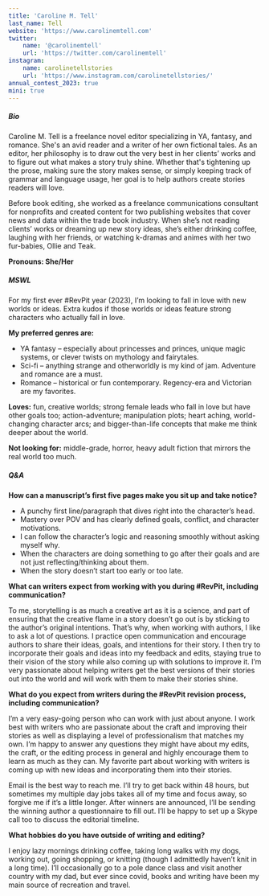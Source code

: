 ```yaml
---
title: 'Caroline M. Tell'
last_name: Tell
website: 'https://www.carolinemtell.com'
twitter:
    name: '@carolinemtell'
    url: 'https://twitter.com/carolinemtell'
instagram:
    name: carolinetellstories
    url: 'https://www.instagram.com/carolinetellstories/'
annual_contest_2023: true
mini: true
---
```


##### Bio

Caroline M. Tell is a freelance novel editor specializing in YA, fantasy, and romance. She's an avid reader and a writer of her own fictional tales. As an editor, her philosophy is to draw out the very best in her clients’ works and to figure out what makes a story truly shine. Whether that's tightening up the prose, making sure the story makes sense, or simply keeping track of grammar and language usage, her goal is to help authors create stories readers will love.

Before book editing, she worked as a freelance communications consultant for nonprofits and created content for two publishing websites that cover news and data within the trade book industry. When she’s not reading clients’ works or dreaming up new story ideas, she’s either drinking coffee, laughing with her friends, or watching k-dramas and animes with her two fur-babies, Ollie and Teak.

**Pronouns: She/Her**

##### MSWL

For my first ever #RevPit year (2023), I’m looking to fall in love with new worlds or ideas. Extra kudos if those worlds or ideas feature strong characters who actually fall in love.

**My preferred genres are:**

* YA fantasy – especially about princesses and princes, unique magic systems, or clever twists on mythology and fairytales.
* Sci-fi – anything strange and otherworldly is my kind of jam. Adventure and romance are a must.
* Romance – historical or fun contemporary. Regency-era and Victorian are my favorites.

**Loves:** fun, creative worlds; strong female leads who fall in love but have other goals too; action-adventure; manipulation plots; heart aching, world-changing character arcs; and bigger-than-life concepts that make me think deeper about the world.

**Not looking for:** middle-grade, horror, heavy adult fiction that mirrors the real world too much.

##### Q&A

**How can a manuscript’s first five pages make you sit up and take notice?** 

* A punchy first line/paragraph that dives right into the character’s head.
* Mastery over POV and has clearly defined goals, conflict, and character motivations.
* I can follow the character’s logic and reasoning smoothly without asking myself why.
* When the characters are doing something to go after their goals and are not just reflecting/thinking about them.
* When the story doesn’t start too early or too late.

**What can writers expect from working with you during #RevPit, including communication?**

To me, storytelling is as much a creative art as it is a science, and part of ensuring that the creative flame in a story doesn’t go out is by sticking to the author’s original intentions. That’s why, when working with authors, I like to ask a lot of questions. I practice open communication and encourage authors to share their ideas, goals, and intentions for their story. I then try to incorporate their goals and ideas into my feedback and edits, staying true to their vision of the story while also coming up with solutions to improve it. I’m very passionate about helping writers get the best versions of their stories out into the world and will work with them to make their stories shine.

**What do you expect from writers during the #RevPit revision process, including communication?**

I’m a very easy-going person who can work with just about anyone. I work best with writers who are passionate about the craft and improving their stories as well as displaying a level of professionalism that matches my own. I’m happy to answer any questions they might have about my edits, the craft, or the editing process in general and highly encourage them to learn as much as they can. My favorite part about working with writers is coming up with new ideas and incorporating them into their stories.

Email is the best way to reach me. I’ll try to get back within 48 hours, but sometimes my multiple day jobs takes all of my time and focus away, so forgive me if it’s a little longer. After winners are announced, I’ll be sending the winning author a questionnaire to fill out. I’ll be happy to set up a Skype call too to discuss the editorial timeline.

**What hobbies do you have outside of writing and editing?**

I enjoy lazy mornings drinking coffee, taking long walks with my dogs, working out, going shopping, or knitting (though I admittedly haven’t knit in a long time). I’ll occasionally go to a pole dance class and visit another country with my dad, but ever since covid, books and writing have been my main source of recreation and travel.